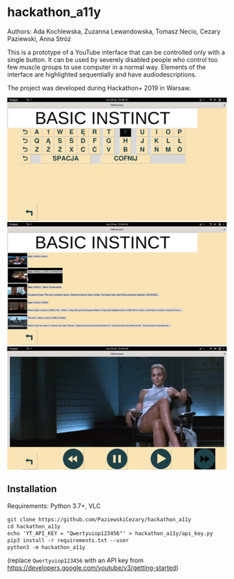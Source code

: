 # hackathon_a11y

Authors: Ada Kochlewska, Zuzanna Lewandowska, Tomasz Necio, Cezary Paziewski, Anna Stróż

This is a prototype of a YouTube interface that can be controlled only with a single button. 
It can be used by severely disabled people who control too few muscle groups to use computer
in a normal way. Elements of the interface are highlighted sequentially and have audiodescriptions.

The project was developed during Hackathon+ 2019 in Warsaw.

![alt text](https://raw.githubusercontent.com/PaziewskiCezary/hackathon_a11y/master/basic_instinct.png)
![alt text](https://raw.githubusercontent.com/PaziewskiCezary/hackathon_a11y/master/basic_instinct_2.png)
![alt text](https://raw.githubusercontent.com/PaziewskiCezary/hackathon_a11y/master/sharon_stone.png)


## Installation

Requirements: Python 3.7+, VLC

```console
git clone https://github.com/PaziewskiCezary/hackathon_a11y
cd hackathon_a11y
echo 'YT_API_KEY = "Qwertyuiop123456"' > hackathon_a11y/api_key.py
pip3 install -r requirements.txt --user
python3 -m hackathon_a11y
```

(replace `Qwertyuiop123456` with an API key from https://developers.google.com/youtube/v3/getting-started)
